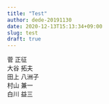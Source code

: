 ```yaml
---
title: "Test"
author: dede-20191130
date: 2020-12-13T15:13:34+09:00
slug: test
draft: true
---
```



菅 正征  
大谷 拓夫  
田上 八洲子  
村山 兼一  
白川 益三  
